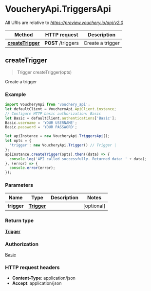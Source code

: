 # VoucheryApi.TriggersApi

All URIs are relative to *https://preview.vouchery.io/api/v2.0*

Method | HTTP request | Description
------------- | ------------- | -------------
[**createTrigger**](TriggersApi.md#createTrigger) | **POST** /triggers | Create a trigger



## createTrigger

> Trigger createTrigger(opts)

Create a trigger

### Example

```javascript
import VoucheryApi from 'vouchery_api';
let defaultClient = VoucheryApi.ApiClient.instance;
// Configure HTTP basic authorization: Basic
let Basic = defaultClient.authentications['Basic'];
Basic.username = 'YOUR USERNAME';
Basic.password = 'YOUR PASSWORD';

let apiInstance = new VoucheryApi.TriggersApi();
let opts = {
  'trigger': new VoucheryApi.Trigger() // Trigger | 
};
apiInstance.createTrigger(opts).then((data) => {
  console.log('API called successfully. Returned data: ' + data);
}, (error) => {
  console.error(error);
});

```

### Parameters


Name | Type | Description  | Notes
------------- | ------------- | ------------- | -------------
 **trigger** | [**Trigger**](Trigger.md)|  | [optional] 

### Return type

[**Trigger**](Trigger.md)

### Authorization

[Basic](../README.md#Basic)

### HTTP request headers

- **Content-Type**: application/json
- **Accept**: application/json

